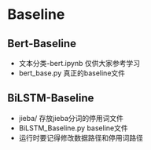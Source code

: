 # Baseline
## Bert-Baseline
- 文本分类-bert.ipynb 仅供大家参考学习
- bert_base.py 真正的baseline文件
## BiLSTM-Baseline
- jieba/ 存放jieba分词的停用词文件
- BiLSTM_Baseline.py baseline文件
- 运行时要记得修改数据路径和停用词路径